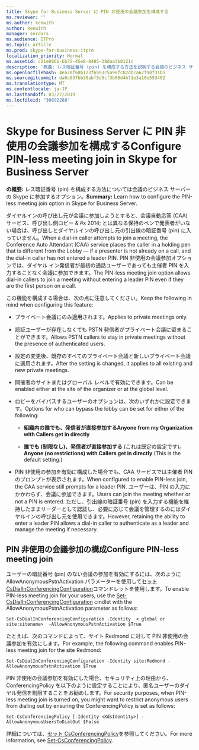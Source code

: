 ```yaml
---
title: Skype for Business Server に PIN 非使用の会議参加を構成する
ms.reviewer: ''
ms.author: kenwith
author: kenwith
manager: serdars
ms.audience: ITPro
ms.topic: article
ms.prod: skype-for-business-itpro
localization_priority: Normal
ms.assetid: c21e8861-bb75-45e8-8485-38daa3b8121c
description: '概要: レス暗証番号 (pin) を構成する方法を説明する会議のビジネス サーバーの Skype に参加するオプションです。'
ms.openlocfilehash: 4ea20f68b123f6593c5a98fc82dbca62f90f31b1
ms.sourcegitcommit: da8c037bb30abf5d5cf3b60d4b71e3a10e553402
ms.translationtype: MT
ms.contentlocale: ja-JP
ms.lasthandoff: 03/27/2019
ms.locfileid: "30892288"
---
```

# <a name="configure-pin-less-meeting-join-in-skype-for-business-server"></a><span data-ttu-id="54739-103">Skype for Business Server に PIN 非使用の会議参加を構成する</span><span class="sxs-lookup"><span data-stu-id="54739-103">Configure PIN-less meeting join in Skype for Business Server</span></span>
 
<span data-ttu-id="54739-104">**の概要:** レス暗証番号 (pin) を構成する方法については会議のビジネス サーバーの Skype に参加するオプション。</span><span class="sxs-lookup"><span data-stu-id="54739-104">**Summary:** Learn how to configure the PIN-less meeting join option in Skype for Business Server.</span></span>
  
<span data-ttu-id="54739-105">ダイヤルインの呼び出し元が会議に参加しようとすると、会議自動応答 (CAA) サービス、呼び出し側ロビー & #x 2014; とは異なる保持のペンで発表者がいない場合は、呼び出しとダイヤルインの呼び出し元の引出線の暗証番号 (pin) に入っていません。</span><span class="sxs-lookup"><span data-stu-id="54739-105">When a dial-in caller attempts to join a meeting, the Conference Auto Attendant (CAA) service places the caller in a holding pen that is different from the Lobby &#x2014; if a presenter is not already on a call, and the dial-in caller has not entered a leader PIN.</span></span> <span data-ttu-id="54739-106">PIN 非使用の会議参加オプションでは、ダイヤル イン発信者が最初の通話ユーザーであっても主催者 PIN を入力することなく会議に参加できます。</span><span class="sxs-lookup"><span data-stu-id="54739-106">The PIN-less meeting join option allows dial-in callers to join a meeting without entering a leader PIN even if they are the first person on a call.</span></span> 
  
<span data-ttu-id="54739-107">この機能を構成する場合は、次の点に注意してください。</span><span class="sxs-lookup"><span data-stu-id="54739-107">Keep the following in mind when configuring this feature:</span></span>
  
- <span data-ttu-id="54739-108">プライベート会議にのみ適用されます。</span><span class="sxs-lookup"><span data-stu-id="54739-108">Applies to private meetings only.</span></span>
    
- <span data-ttu-id="54739-109">認証ユーザーが存在しなくても PSTN 発信者がプライベート会議に留まることができます。</span><span class="sxs-lookup"><span data-stu-id="54739-109">Allows PSTN callers to stay in private meetings without the presence of authenticated users.</span></span>
    
- <span data-ttu-id="54739-110">設定の変更後、既存のすべてのプライベート会議と新しいプライベート会議に適用されます。</span><span class="sxs-lookup"><span data-stu-id="54739-110">After the setting is changed, it applies to all existing and new private meetings.</span></span>
    
- <span data-ttu-id="54739-111">開催者のサイトまたはグローバル レベルで有効にできます。</span><span class="sxs-lookup"><span data-stu-id="54739-111">Can be enabled either at the site of the organizer or at the global level.</span></span>
    
- <span data-ttu-id="54739-112">ロビーをバイパスするユーザーのオプションは、次のいずれかに設定できます。</span><span class="sxs-lookup"><span data-stu-id="54739-112">Options for who can bypass the lobby can be set for either of the following:</span></span> 
    
  - <span data-ttu-id="54739-113">**組織内の誰でも、発信者が直接参加する**</span><span class="sxs-lookup"><span data-stu-id="54739-113">**Anyone from my Organization with Callers get in directly**</span></span>
    
  - <span data-ttu-id="54739-114">**誰でも (制限なし)、発信者が直接参加する** (これは既定の設定です)。</span><span class="sxs-lookup"><span data-stu-id="54739-114">**Anyone (no restrictions) with Callers get in directly** (This is the default setting.)</span></span>
    
- <span data-ttu-id="54739-115">PIN 非使用の参加を有効に構成した場合でも、CAA サービスでは主催者 PIN のプロンプトが表示されます。</span><span class="sxs-lookup"><span data-stu-id="54739-115">When configured to enable PIN-less join, the CAA service still prompts for a leader PIN.</span></span> <span data-ttu-id="54739-116">ユーザーは、PIN の入力にかかわらず、会議に参加できます。</span><span class="sxs-lookup"><span data-stu-id="54739-116">Users can join the meeting whether or not a PIN is entered.</span></span> <span data-ttu-id="54739-117">ただし、引出線の暗証番号 (pin) を入力する機能を維持したままリーダーとして認証し、必要に応じて会議を管理するのにはダイヤルインの呼び出し元を使用できます。</span><span class="sxs-lookup"><span data-stu-id="54739-117">However, retaining the ability to enter a leader PIN allows a dial-in caller to authenticate as a leader and manage the meeting if necessary.</span></span>
    
## <a name="configure-pin-less-meeting-join"></a><span data-ttu-id="54739-118">PIN 非使用の会議参加の構成</span><span class="sxs-lookup"><span data-stu-id="54739-118">Configure PIN-less meeting join</span></span>

<span data-ttu-id="54739-119">ユーザーの暗証番号 (pin) のない会議の参加を有効にするには、次のように AllowAnonymousPstnActivation パラメーターを使用して[セット CsDialInConferencingConfiguration](https://docs.microsoft.com/powershell/module/skype/set-csdialinconferencingconfiguration?view=skype-ps)コマンドレットを使用します。</span><span class="sxs-lookup"><span data-stu-id="54739-119">To enable PIN-less meeting join for your users, use the [Set-CsDialInConferencingConfiguration](https://docs.microsoft.com/powershell/module/skype/set-csdialinconferencingconfiguration?view=skype-ps) cmdlet with the AllowAnonymousPstnActivation parameter as follows:</span></span>
  
```
Set-CsDialInConferencingConfiguration -Identity  < global or site:sitename>  -AllowAnonymousPstnActivation $True
```

<span data-ttu-id="54739-120">たとえば、次のコマンドによって、サイト Redmond に対して PIN 非使用の会議参加を有効にします。</span><span class="sxs-lookup"><span data-stu-id="54739-120">For example, the following command enables PIN-less meeting join for the site Redmond:</span></span>
  
```
Set-CsDialInConferencingConfiguration -Identity site:Redmond -AllowAnonymousPstnActivation $True
```

<span data-ttu-id="54739-121">PIN 非使用の会議参加を有効にした場合、セキュリティ上の理由から、ConferencingPolicy を以下のように設定することにより、匿名ユーザーのダイヤル発信を制限することをお勧めします。</span><span class="sxs-lookup"><span data-stu-id="54739-121">For security purposes, when PIN-less meeting join is turned on, you might want to restrict anonymous users from dialing out by ensuring the ConferencingPolicy is set as follows:</span></span>
  
```
Set-CsConferencingPolicy [-Identity <XdsIdentity>] -AllowAnonymousUsersToDialOut $False
```

<span data-ttu-id="54739-122">詳細については、[セット CsConferencingPolicy](https://docs.microsoft.com/powershell/module/skype/set-csconferencingpolicy?view=skype-ps)を参照してください。</span><span class="sxs-lookup"><span data-stu-id="54739-122">For more information, see [Set-CsConferencingPolicy](https://docs.microsoft.com/powershell/module/skype/set-csconferencingpolicy?view=skype-ps).</span></span>
  

